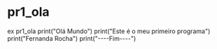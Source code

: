 # pr1_ola
ex pr1_ola
print("Olá Mundo")
print("Este é o meu primeiro programa")
print("Fernanda Rocha")
print("----Fim----")
